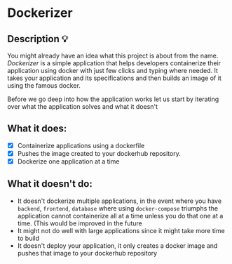 # Dockerizer

## Description :bulb:
You might already have an idea what this project is about from the name. *Dockerizer* is a simple application that helps developers containerize their application using docker with just few clicks and typing where needed. It takes your application and its specifications and then builds an image of it using the famous docker. 

Before we go deep into how the application works let us start by iterating over what the application solves and what it doesn't

## What it does:
- [x] Containerize applications using a dockerfile
- [x] Pushes the image created to your dockerhub repository.
- [x] Dockerize one application at a time

## What it doesn't do:
- It doesn't dockerize multiple applications, in the event where you have `backend`, `frontend`, `database` where using `docker-compose` triumphs the application cannot containerize all at a time unless you do that one at a time. (This would be improved in the future
- It might not do well with large applications since it might take more time to build
- It doesn't deploy your application, it only creates a docker image and pushes that image to your dockerhub repository


